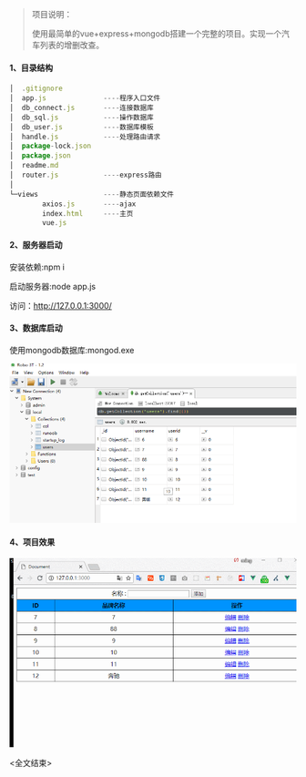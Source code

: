 >项目说明：
>
>​	使用最简单的vue+express+mongodb搭建一个完整的项目。实现一个汽车列表的增删改查。



#### 1、目录结构

```js
│  .gitignore
│  app.js              ----程序入口文件
│  db_connect.js       ----连接数据库
│  db_sql.js           ----操作数据库
│  db_user.js          ----数据库模板
│  handle.js           ----处理路由请求
│  package-lock.json   
│  package.json
│  readme.md
│  router.js           ----express路由
│
└─views                ----静态页面依赖文件
        axios.js       ----ajax
        index.html     ----主页
        vue.js         
```

#### 2、服务器启动

安装依赖:npm i 

启动服务器:node app.js

访问：http://127.0.0.1:3000/



#### 3、数据库启动

使用mongodb数据库:mongod.exe

![数据库](.\数据库.bmp)

#### 4、项目效果

![项目展示](.\项目展示.gif)

<全文结束>



